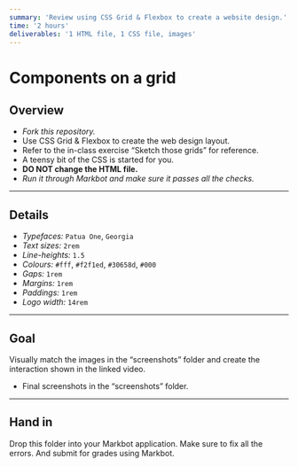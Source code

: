 ```yaml
---
summary: 'Review using CSS Grid & Flexbox to create a website design.'
time: '2 hours'
deliverables: '1 HTML file, 1 CSS file, images'
---
```


# Components on a grid

## Overview

- *Fork this repository.*
- Use CSS Grid & Flexbox to create the web design layout.
- Refer to the in-class exercise “Sketch those grids” for reference.
- A teensy bit of the CSS is started for you.
- **DO NOT change the HTML file.**
- *Run it through Markbot and make sure it passes all the checks.*

---

## Details

- *Typefaces:* `Patua One`, `Georgia`
- *Text sizes:* `2rem`
- *Line-heights:* `1.5`
- *Colours:* `#fff`, `#f2f1ed`, `#30658d`, `#000`
- *Gaps:* `1rem`
- *Margins:* `1rem`
- *Paddings:* `1rem`
- *Logo width:* `14rem`

---

## Goal

Visually match the images in the “screenshots” folder and create the interaction shown in the linked video.

- Final screenshots in the “screenshots” folder.

---

## Hand in

Drop this folder into your Markbot application. Make sure to fix all the errors. And submit for grades using Markbot.
